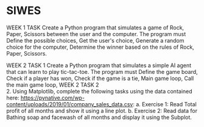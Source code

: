 # SIWES
WEEK 1 TASK
Create a Python program that simulates a game of Rock, Paper, Scissors between the user and the computer. The program must Define the possible choices, Get the user's choice, Generate a random choice for the computer, Determine the winner based on the rules of Rock, Paper, Scissors.

WEEK 2 TASK 1
Create a Python program that simulates a simple AI agent that can learn to play tic-tac-toe. The program must Define the game board, Check if a player has won, Check if the game is a tie, Main game loop, Call the main game loop,                                                                                                                              WEEK 2 TASK 2                                                                                                                                                                   
2. Using Matplotlib, complete the following tasks using the data contained here: https://pynative.com/wp-content/uploads/2019/01/company_sales_data.csv:                          a. Exercise 1: Read Total profit of all months and show it using a line plot.                                                                                                   b. Exercise 2: Read data for Bathing soap and facewash of all months and display it using the Subplot.
